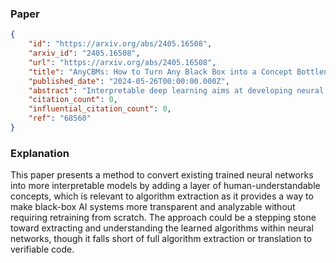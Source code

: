### Paper

```json
{
	"id": "https://arxiv.org/abs/2405.16508",
	"arxiv_id": "2405.16508",
	"url": "https://arxiv.org/abs/2405.16508",
	"title": "AnyCBMs: How to Turn Any Black Box into a Concept Bottleneck Model",
	"published_date": "2024-05-26T00:00:00.000Z",
	"abstract": "Interpretable deep learning aims at developing neural architectures whose decision-making processes could be understood by their users. Among these techniqes, Concept Bottleneck Models enhance the interpretability of neural networks by integrating a layer of human-understandable concepts. These models, however, necessitate training a new model from the beginning, consuming significant resources and failing to utilize already trained large models. To address this issue, we introduce\"AnyCBM\", a method that transforms any existing trained model into a Concept Bottleneck Model with minimal impact on computational resources. We provide both theoretical and experimental insights showing the effectiveness of AnyCBMs in terms of classification performances and effectivenss of concept-based interventions on downstream tasks.",
	"citation_count": 0,
	"influential_citation_count": 0,
	"ref": "68560"
}
```

### Explanation

This paper presents a method to convert existing trained neural networks into more interpretable models by adding a layer of human-understandable concepts, which is relevant to algorithm extraction as it provides a way to make black-box AI systems more transparent and analyzable without requiring retraining from scratch. The approach could be a stepping stone toward extracting and understanding the learned algorithms within neural networks, though it falls short of full algorithm extraction or translation to verifiable code.
